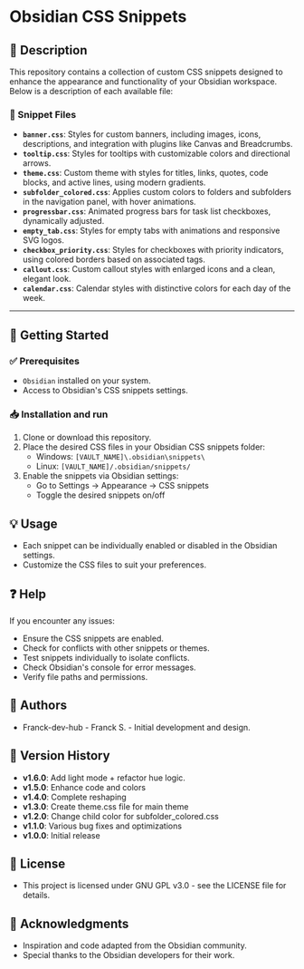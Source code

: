 # Obsidian CSS Snippets
## 📌 Description
This repository contains a collection of custom CSS snippets designed to enhance the appearance and functionality of your Obsidian workspace. Below is a description of each available file:

### 📁 Snippet Files
- **`banner.css`**: Styles for custom banners, including images, icons, descriptions, and integration with plugins like Canvas and Breadcrumbs.
- **`tooltip.css`**: Styles for tooltips with customizable colors and directional arrows.
- **`theme.css`**: Custom theme with styles for titles, links, quotes, code blocks, and active lines, using modern gradients.
- **`subfolder_colored.css`**: Applies custom colors to folders and subfolders in the navigation panel, with hover animations.
- **`progressbar.css`**: Animated progress bars for task list checkboxes, dynamically adjusted.
- **`empty_tab.css`**: Styles for empty tabs with animations and responsive SVG logos.
- **`checkbox_priority.css`**: Styles for checkboxes with priority indicators, using colored borders based on associated tags.
- **`callout.css`**: Custom callout styles with enlarged icons and a clean, elegant look.
- **`calendar.css`**: Calendar styles with distinctive colors for each day of the week.

---

## 🚀 Getting Started
### ✅ Prerequisites
- `Obsidian` installed on your system.
- Access to Obsidian's CSS snippets settings.

### 📥 Installation and run
1. Clone or download this repository.
2. Place the desired CSS files in your Obsidian CSS snippets folder:
   - Windows: `[VAULT_NAME]\.obsidian\snippets\`
   - Linux: `[VAULT_NAME]/.obsidian/snippets/`
3. Enable the snippets via Obsidian settings:
   - Go to Settings → Appearance → CSS snippets
   - Toggle the desired snippets on/off

## 💡 Usage
- Each snippet can be individually enabled or disabled in the Obsidian settings.
- Customize the CSS files to suit your preferences.

## ❓ Help
If you encounter any issues:
- Ensure the CSS snippets are enabled.
- Check for conflicts with other snippets or themes.
- Test snippets individually to isolate conflicts.
- Check Obsidian's console for error messages.
- Verify file paths and permissions.

## 👥 Authors
- Franck-dev-hub - Franck S. - Initial development and design.

## 📝 Version History
* **v1.6.0**: Add light mode + refactor hue logic.
* **v1.5.0**: Enhance code and colors
* **v1.4.0**: Complete reshaping
* **v1.3.0**: Create theme.css file for main theme
* **v1.2.0**: Change child color for subfolder_colored.css
* **v1.1.0**: Various bug fixes and optimizations
* **v1.0.0**: Initial release

## 📜 License
- This project is licensed under GNU GPL v3.0 - see the LICENSE file for details.

## 💖 Acknowledgments
- Inspiration and code adapted from the Obsidian community.
- Special thanks to the Obsidian developers for their work.